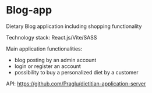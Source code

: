 # Blog-app

Dietary Blog application including shopping functionality

Technology stack: React.js/Vite/SASS

Main application functionalities:
- blog posting by an admin account
- login or register an account 
- possibility to buy a personalized diet by a customer

API: https://github.com/Praglu/dietitian-application-server
